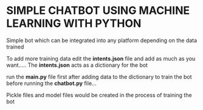# SIMPLE CHATBOT USING MACHINE LEARNING WITH PYTHON
Simple bot which can be integrated into any platform depending on the data trained

To add more training data edit the **intents.json** file and add as much as you want..... 
The **intents.json** acts as a dictionary for the bot

run the **main.py** file first after adding data to the dictionary to train the bot before running the **chatbot.py** file...

Pickle files and model files would be created in the process of training the bot
